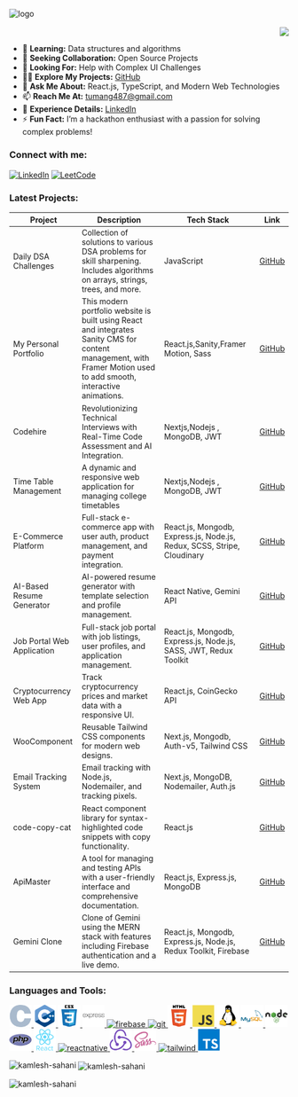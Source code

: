 ![logo](https://github.com/user-attachments/assets/9e69741e-2c35-498a-9712-ab0fb8566dea)

<p align="right">
<img src="https://readme-typing-svg.herokuapp.com?color=FF6F61&width=800&height=60&lines=Hi+👋+I'm+Umang+Tiwari!;Full+Stack+Developer+|+React+|+Next.js+|+Node.js+|+Express.js+|+MongoDB+|;Crafting+Seamless+Web+Experiences;Passionate+About+Tech+and+Innovation;Exploring+New+Technologies+Every+Day;Let's+Build+Something+Amazing+Together!" align="center" />
</p>

- 🌱 **Learning:** Data structures and algorithms
- 👯 **Seeking Collaboration:** Open Source Projects
- 🤝 **Looking For:** Help with Complex UI Challenges
- 👨‍💻 **Explore My Projects:** [GitHub](https://github.com/Umang1901?tab=repositories)
- 💬 **Ask Me About:** React.js, TypeScript, and Modern Web Technologies
- 📫 **Reach Me At:** tumang487@gmail.com
- 📄 **Experience Details:** [LinkedIn](https://www.linkedin.com/in/umang-tiwari-a67b6023a/)
- ⚡ **Fun Fact:** I’m a hackathon enthusiast with a passion for solving complex problems!



<h3 align="left">Connect with me:</h3>
<p align="left">
  <a href="https://www.linkedin.com/in/umang-tiwari-a67b6023a/" target="_blank"><img align="center" src="https://raw.githubusercontent.com/rahuldkjain/github-profile-readme-generator/master/src/images/icons/Social/linked-in-alt.svg" alt="LinkedIn" height="30" width="40" /></a>
  <a href="https://leetcode.com/u/umang_tiw_ari/" target="_blank"><img align="center" src="https://raw.githubusercontent.com/rahuldkjain/github-profile-readme-generator/master/src/images/icons/Social/leet-code.svg" alt="LeetCode" height="30" width="40" /></a>
</p>

### Latest Projects:

| Project                        | Description                                                                            | Tech Stack                                      | Link                                                                                   |
| ------------------------------ | -------------------------------------------------------------------------------------- | ---------------------------------------------- | -------------------------------------------------------------------------------------- |
| Daily DSA Challenges          | Collection of solutions to various DSA problems for skill sharpening. Includes algorithms on arrays, strings, trees, and more. | JavaScript                                     | [GitHub](https://github.com/kamlesh-Sahani/DSA-Daily)                     |
| My Personal Portfolio          | This modern portfolio website is built using React and integrates Sanity CMS for content management, with Framer Motion used to add smooth, interactive animations. | React.js,Sanity,Framer Motion, Sass                                      | [GitHub](https://github.com/kamlesh-Sahani/My_portfolio)                     |
| Codehire          | Revolutionizing Technical Interviews with Real-Time Code Assessment and AI Integration. | Nextjs,Nodejs , MongoDB, JWT                     | [GitHub](https://github.com/kamlesh-Sahani/codehire)                     |
| Time Table Management          |A dynamic and responsive web application for managing college timetables | Nextjs,Nodejs , MongoDB, JWT                     | [GitHub](https://github.com/kamlesh-Sahani/time-table-dbit)                     |
| E-Commerce Platform            | Full-stack e-commerce app with user auth, product management, and payment integration. | React.js, Mongodb, Express.js, Node.js, Redux, SCSS, Stripe, Cloudinary | [GitHub](https://github.com/kamlesh-Sahani/Ecommerce_MERN_TypeScript)                     |
| AI-Based Resume Generator      | AI-powered resume generator with template selection and profile management.           | React Native, Gemini API                       | [GitHub](https://github.com/kamlesh-Sahani/Ai-resume-builder-react-native)               |
| Job Portal Web Application     | Full-stack job portal with job listings, user profiles, and application management.   | React.js, Mongodb, Express.js, Node.js, SASS, JWT, Redux Toolkit | [GitHub](https://github.com/kamlesh-Sahani/job_portal_MERN)                              |
| Cryptocurrency Web App         | Track cryptocurrency prices and market data with a responsive UI.                     | React.js, CoinGecko API                       | [GitHub](https://github.com/kamlesh-Sahani/Crypto_Coin_ReactJs)                   |
| WooComponent                   | Reusable Tailwind CSS components for modern web designs.                             | Next.js, Mongodb, Auth-v5, Tailwind CSS       | [GitHub](https://github.com/kamlesh-Sahani/wooComponet)                             |
| Email Tracking System         | Email tracking with Node.js, Nodemailer, and tracking pixels.                         | Next.js, MongoDB, Nodemailer, Auth.js          | [GitHub](https://github.com/kamlesh-Sahani/MAIL_TRACKER_NEXTJS)                    |
| code-copy-cat                  | React component library for syntax-highlighted code snippets with copy functionality. | React.js                                       | [GitHub](https://github.com/kamlesh-Sahani/code-copy-cat)                            |
| ApiMaster                      | A tool for managing and testing APIs with a user-friendly interface and comprehensive documentation. | React.js, Express.js, MongoDB                  | [GitHub](https://github.com/kamlesh-Sahani/Apis-Master)                               |
| Gemini Clone                   | Clone of Gemini using the MERN stack with features including Firebase authentication and a live demo. | React.js, Mongodb, Express.js, Node.js, Redux Toolkit, Firebase | [GitHub](https://github.com/kamlesh-Sahani/Gemini_Clone_MERN_TYPESCRIPT)             |


<h3 align="left">Languages and Tools:</h3>
<p align="left"> <a href="https://www.cprogramming.com/" target="_blank" rel="noreferrer"> <img src="https://raw.githubusercontent.com/devicons/devicon/master/icons/c/c-original.svg" alt="c" width="40" height="40"/> </a> <a href="https://www.w3schools.com/cpp/" target="_blank" rel="noreferrer"> <img src="https://raw.githubusercontent.com/devicons/devicon/master/icons/cplusplus/cplusplus-original.svg" alt="cplusplus" width="40" height="40"/> </a> <a href="https://www.w3schools.com/css/" target="_blank" rel="noreferrer"> <img src="https://raw.githubusercontent.com/devicons/devicon/master/icons/css3/css3-original-wordmark.svg" alt="css3" width="40" height="40"/> </a> <a href="https://expressjs.com" target="_blank" rel="noreferrer"> <img src="https://raw.githubusercontent.com/devicons/devicon/master/icons/express/express-original-wordmark.svg" alt="express" width="40" height="40"/> </a> <a href="https://firebase.google.com/" target="_blank" rel="noreferrer"> <img src="https://www.vectorlogo.zone/logos/firebase/firebase-icon.svg" alt="firebase" width="40" height="40"/> </a> <a href="https://git-scm.com/" target="_blank" rel="noreferrer"> <img src="https://www.vectorlogo.zone/logos/git-scm/git-scm-icon.svg" alt="git" width="40" height="40"/> </a> <a href="https://www.w3.org/html/" target="_blank" rel="noreferrer"> <img src="https://raw.githubusercontent.com/devicons/devicon/master/icons/html5/html5-original-wordmark.svg" alt="html5" width="40" height="40"/> </a> <a href="https://developer.mozilla.org/en-US/docs/Web/JavaScript" target="_blank" rel="noreferrer"> <img src="https://raw.githubusercontent.com/devicons/devicon/master/icons/javascript/javascript-original.svg" alt="javascript" width="40" height="40"/> </a> <a href="https://www.linux.org/" target="_blank" rel="noreferrer"> <img src="https://raw.githubusercontent.com/devicons/devicon/master/icons/linux/linux-original.svg" alt="linux" width="40" height="40"/> </a> <a href="https://www.mysql.com/" target="_blank" rel="noreferrer"> <img src="https://raw.githubusercontent.com/devicons/devicon/master/icons/mysql/mysql-original-wordmark.svg" alt="mysql" width="40" height="40"/> </a> <a href="https://nodejs.org" target="_blank" rel="noreferrer"> <img src="https://raw.githubusercontent.com/devicons/devicon/master/icons/nodejs/nodejs-original-wordmark.svg" alt="nodejs" width="40" height="40"/> </a> <a href="https://www.php.net" target="_blank" rel="noreferrer"> <img src="https://raw.githubusercontent.com/devicons/devicon/master/icons/php/php-original.svg" alt="php" width="40" height="40"/> </a> <a href="https://reactjs.org/" target="_blank" rel="noreferrer"> <img src="https://raw.githubusercontent.com/devicons/devicon/master/icons/react/react-original-wordmark.svg" alt="react" width="40" height="40"/> </a> <a href="https://reactnative.dev/" target="_blank" rel="noreferrer"> <img src="https://reactnative.dev/img/header_logo.svg" alt="reactnative" width="40" height="40"/> </a> <a href="https://redux.js.org" target="_blank" rel="noreferrer"> <img src="https://raw.githubusercontent.com/devicons/devicon/master/icons/redux/redux-original.svg" alt="redux" width="40" height="40"/> </a> <a href="https://sass-lang.com" target="_blank" rel="noreferrer"> <img src="https://raw.githubusercontent.com/devicons/devicon/master/icons/sass/sass-original.svg" alt="sass" width="40" height="40"/> </a> <a href="https://tailwindcss.com/" target="_blank" rel="noreferrer"> <img src="https://www.vectorlogo.zone/logos/tailwindcss/tailwindcss-icon.svg" alt="tailwind" width="40" height="40"/> </a> <a href="https://www.typescriptlang.org/" target="_blank" rel="noreferrer"> <img src="https://raw.githubusercontent.com/devicons/devicon/master/icons/typescript/typescript-original.svg" alt="typescript" width="40" height="40"/> </a> </p>


<p><img align="left" src="https://github-readme-stats.vercel.app/api/top-langs?username=kamlesh-sahani&theme=radical&show_icons=true&locale=en&layout=compact" alt="kamlesh-sahani" /></p>
<p>&nbsp;<img align="center" src="https://github-readme-stats.vercel.app/api?username=kamlesh-sahani&theme=radical&show_icons=true&locale=en" alt="kamlesh-sahani" /></p>
<p><img align="center" src="https://github-readme-streak-stats.herokuapp.com/?user=kamlesh-sahani&theme=radical&hide_border=false" alt="kamlesh-sahani" /></p>



